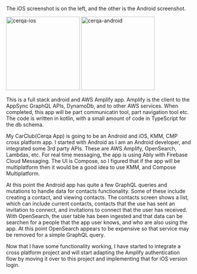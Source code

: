 The iOS screenshot is on the left, and the other is the Android screenshot.

<img width="200" alt="cerqa-ios" src="https://github.com/user-attachments/assets/34ddaa20-c2dc-447c-a287-e1cba69eecb1" />
<img width="200" alt="cerqa-android" src="https://github.com/user-attachments/assets/d1533587-07e7-47c0-8356-3f0f2ee30f00" />

This is a full stack android and AWS Amplify app. Amplify is the client to the AppSync GraphQL APIs, DynamoDb, and to other AWS services.  When completed, this app will be part communicatin tool, part navigation tool etc. The code is written in kotlin, with a small amount of code in TypeScript for the db schema.

My CarClub(Cerqa App) is going to be an Android and iOS, KMM, CMP cross platform app. I started with Android as I am an Android developer, and integrated some 3rd party APIs. These are AWS Amplify, OpenSearch, Lambdas, etc. For real time messaging, the app is using Ably with Firebase Cloud Messaging. The UI is Compose, so I figured that if the app will be multiplatform then it would be a good idea to use KMM, and Compose Multiplatform.

At this point the Android app has quite a few GraphQL queries and mutations to handle data for contacts functionality. Some of these include creating a contact, and viewing contacts. The contacts screen shows a list, which can include current contacts, contacts that the use has sent an invitation to connect, and invitations to connect that the user has received. With OpenSearch, the user table has been ingested and that data can be searchen for a people that the app user knows, and who are also using the app. At this point OpenSearch appears to be expensive so that service may be removed for a simple GraphQL query.

Now that I have some functionality working, I have started to integrate a cross platform project and will start adapting the Amplify authentication flow by moving it over to this project and implementing that for iOS version login.

